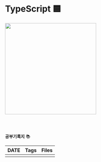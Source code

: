 # TypeScript 🟦



<img src="https://user-images.githubusercontent.com/48006103/97319793-8b946100-18b0-11eb-938a-90aacea82c1d.png" width=300px height=300px>

</br></br>



**공부기록지** 📚

| DATE | Tags | Files |
| :--: | :--: | :---: |
|      |      |       |





</br></br></br>
